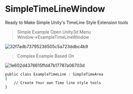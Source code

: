 # SimpleTimeLineWindow
Ready to Make Simple Unity's TimeLine Style Extension tools


> Simple Example
Open Unity3d Menu  
Window->ExampleTimeLineWindow  

![32f7adb73795236505c5a723ddbc4b9](https://user-images.githubusercontent.com/14041295/109672091-a274f800-7baf-11eb-8157-f31488f598ef.png)

> Complex Example Based On  

![1e602d4376615ffd47b17787a06703d](https://user-images.githubusercontent.com/14041295/109672102-a6087f00-7baf-11eb-8f03-a0cd5f06795f.png)


```
public class ExampleTimeLine : SimpleTimeArea
{
    // Create Your own Time line style tools 
}
```
